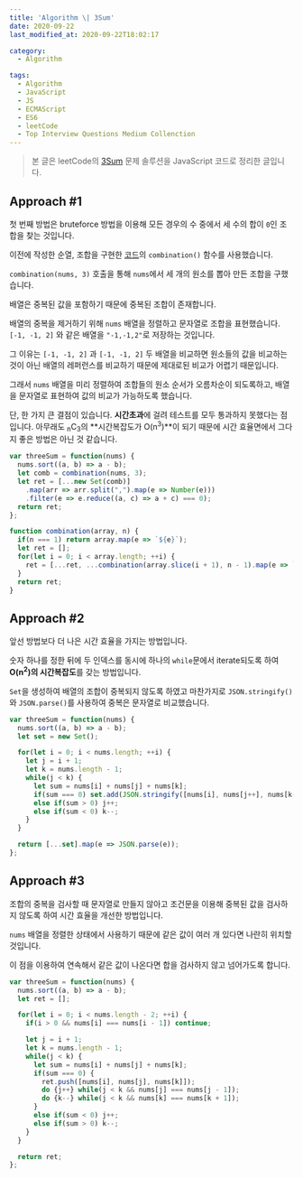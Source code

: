 ```yaml
---
title: 'Algorithm \| 3Sum'
date: 2020-09-22
last_modified_at: 2020-09-22T18:02:17

category:
  - Algorithm

tags:
  - Algorithm
  - JavaScript
  - JS
  - ECMAScript
  - ES6
  - leetCode
  - Top Interview Questions Medium Collenction
---
```


> 본 글은 leetCode의 [3Sum](https://leetcode.com/problems/3sum/) 문제 솔루션을 JavaScript 코드로 정리한 글입니다.

## Approach #1
첫 번째 방법은 bruteforce 방법을 이용해 모든 경우의 수 중에서 세 수의 합이 `0`인 조합을 찾는 것입니다.

이전에 작성한 순열, 조합을 구현한 [코드](/algorithm/prime-and-permute/#permutation)의 `combination()` 함수를 사용했습니다.

`combination(nums, 3)` 호출을 통해 `nums`에서 세 개의 원소를 뽑아 만든 조합을 구했습니다.

배열은 중복된 값을 포함하기 때문에 중복된 조합이 존재합니다.

배열의 중복을 제거하기 위해 `nums` 배열을 정렬하고 문자열로 조합을 표현했습니다.
`[-1, -1, 2]` 와 같은 배열을 `"-1,-1,2"`로 저장하는 것입니다.

그 이유는 `[-1, -1, 2]` 과 `[-1, -1, 2]` 두 배열을 비교하면 원소들의 값을 비교하는 것이 아닌 배열의 레퍼런스를 비교하기 때문에 제대로된 비교가 어렵기 때문입니다.

그래서 `nums` 배열을 미리 정렬하여 조합들의 원소 순서가 오름차순이 되도록하고, 배열을 문자열로 표현하여 값의 비교가 가능하도록 했습니다.

단, 한 가지 큰 결점이 있습니다. **시간초과**에 걸려 테스트를 모두 통과하지 못했다는 점입니다. 아무래도 <sub>n</sub>C<sub>3</sub>의 **시간복잡도가 O(n<sup>3</sup>)**이 되기 때문에 시간 효율면에서 그다지 좋은 방법은 아닌 것 같습니다.

```js
var threeSum = function(nums) {  
  nums.sort((a, b) => a - b);
  let comb = combination(nums, 3);
  let ret = [...new Set(comb)]
    .map(arr => arr.split(",").map(e => Number(e)))
    .filter(e => e.reduce((a, c) => a + c) === 0);
  return ret;
};

function combination(array, n) {
  if(n === 1) return array.map(e => `${e}`);
  let ret = [];
  for(let i = 0; i < array.length; ++i) {
    ret = [...ret, ...combination(array.slice(i + 1), n - 1).map(e => `${array[i]},${e}`)];
  }
  return ret;
}
```



## Approach #2
앞선 방법보다 더 나은 시간 효율을 가지는 방법입니다.

숫자 하나를 정한 뒤에 두 인덱스를 동시에 하나의 `while`문에서 iterate되도록 하여 **O(n<sup>2</sup>)의 시간복잡도**를 갖는 방법입니다.

`Set`을 생성하여 배열의 조합이 중복되지 않도록 하였고 마찬가지로 `JSON.stringify()`와 `JSON.parse()`를 사용하여 중복은 문자열로 비교했습니다.

```js
var threeSum = function(nums) {  
  nums.sort((a, b) => a - b);
  let set = new Set();

  for(let i = 0; i < nums.length; ++i) {
    let j = i + 1;
    let k = nums.length - 1;
    while(j < k) {
      let sum = nums[i] + nums[j] + nums[k];
      if(sum === 0) set.add(JSON.stringify([nums[i], nums[j++], nums[k--]]));
      else if(sum > 0) j++;
      else if(sum < 0) k--; 
    }
  }

  return [...set].map(e => JSON.parse(e));
};
```



## Approach #3
조합의 중복을 검사할 때 문자열로 만들지 않아고 조건문을 이용해 중복된 값을 검사하지 않도록 하여 시간 효율을 개선한 방법입니다.

`nums` 배열을 정렬한 상태에서 사용하기 때문에 같은 값이 여러 개 있다면 나란히 위치할 것입니다.

이 점을 이용하여 연속해서 같은 값이 나온다면 합을 검사하지 않고 넘어가도록 합니다.

```js
var threeSum = function(nums) {  
  nums.sort((a, b) => a - b);
  let ret = [];

  for(let i = 0; i < nums.length - 2; ++i) {
    if(i > 0 && nums[i] === nums[i - 1]) continue;

    let j = i + 1;
    let k = nums.length - 1;
    while(j < k) {
      let sum = nums[i] + nums[j] + nums[k];
      if(sum === 0) {
        ret.push([nums[i], nums[j], nums[k]]);
        do {j++} while(j < k && nums[j] === nums[j - 1]);
        do {k--} while(j < k && nums[k] === nums[k + 1]);
      } 
      else if(sum < 0) j++;
      else if(sum > 0) k--; 
    }
  }

  return ret;
};
```
